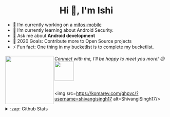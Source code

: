<h1 align="center">Hi 👋, I'm Ishi</h1>

- 🔭 I’m currently working on a [mifos-mobile](https://github.com/openMF/mifos-mobile)
- 🌱 I’m currently learning about Android Security.
- 💬 Ask me about **Android development**
- 🥅 2020 Goals: Contribute more to Open Source projects
- ⚡ Fun fact: One thing in my bucketlist is to complete my bucketlist.



<img align="left" width="150" height="150" src="https://github.com/M0nica/M0nica/blob/main/octomonica/m0nica-octocat-rotating.gif?raw=true"></a>

<em>Connect with me, I'll be happy to meet you more!</b> 😊</em><img src="https://media.giphy.com/media/LnQjpWaON8nhr21vNW/giphy.gif" width="60">

[blog]: www.aeonianchapters.wordpress.com
[twitter]: https://twitter.com/codeSTACKr
[linkedin]: https://linkedin.com/in/codeSTACKr
<br>
<img src=https://komarev.com/ghpvc/?username=shivangisingh17 alt=ShivangiSingh17/> 

<details>
<summary>:zap: Github Stats</summary>

<img align="left" alt="codeSTACKr's Github Stats" src="https://github-readme-stats.ShivangiSingh17.vercel.app/api?username=ShivangiSingh17&show_icons=true&hide_border=true" />

</details>
